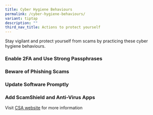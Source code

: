 ```yaml
---
title: Cyber Hygiene Behaviours
permalink: /cyber-hygiene-behaviours/
variant: tiptap
description: ""
third_nav_title: Actions to protect yourself
---
```

<p>Stay vigilant and protect yourself from scams by practicing these cyber
hygiene behaviours.</p>
<p></p>
<h3><strong>Enable 2FA and Use Strong Passphrases</strong></h3>
<h3><strong>Beware of Phishing Scams</strong></h3>
<h3><strong>Update Software Promptly</strong></h3>
<h3><strong>Add ScamShield and Anti-Virus Apps</strong></h3>
<p>Visit <a href="https://www.csa.gov.sg/our-programmes/cybersecurity-outreach/cybersecurity-campaigns" rel="noopener noreferrer nofollow" target="_blank">CSA website</a> for
more information</p>